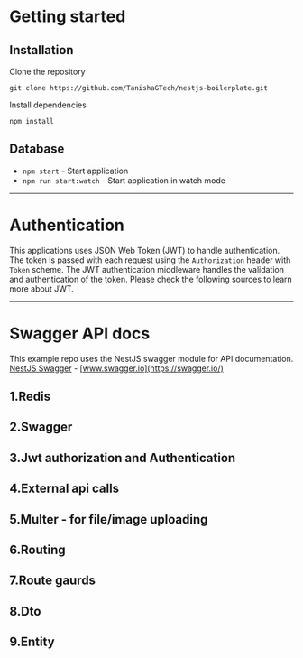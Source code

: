 



# Getting started

## Installation

Clone the repository

    git clone https://github.com/TanishaGTech/nestjs-boilerplate.git

Install dependencies
    
    npm install

## Database


- `npm start` - Start application
- `npm run start:watch` - Start application in watch mode
----------
# Authentication
 
This applications uses JSON Web Token (JWT) to handle authentication. The token is passed with each request using the `Authorization` header with `Token` scheme. The JWT authentication middleware handles the validation and authentication of the token. Please check the following sources to learn more about JWT.

----------
 
# Swagger API docs

This example repo uses the NestJS swagger module for API documentation. [NestJS Swagger](https://github.com/nestjs/swagger) - [www.swagger.io](https://swagger.io/)   

## 1.Redis ##
## 2.Swagger ## 
## 3.Jwt authorization and Authentication ## 
## 4.External api calls ## 
## 5.Multer - for file/image uploading ## 
## 6.Routing ## 
## 7.Route gaurds ## 
## 8.Dto ## 
## 9.Entity ## 